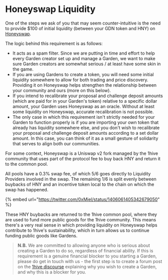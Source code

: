 # Honeyswap Liquidity

One of the steps we ask of you that may seem counter-intuitive is the need to provide $100 of initial liquidity \(between your GDN token and HNY\) on [Honeyswap](https://wiki.1hive.org/projects/honeyswap).

The logic behind this requirement is as follows:

* It acts as a spam filter. Since we are putting in time and effort to help every Garden creator set up and manage a Garden, we want to make sure Garden creators are somewhat serious / at least have some skin in the game. 
* If you are using Gardens to create a token, you will need some initial liquidity somewhere to allow for both trading and price discovery. Providing it on Honeyswap helps strengthen the relationship between your community and ours \(more on this below\). 
* If you intend to recalibrate your proposal and challenge deposit amounts \(which are paid for in your Garden's token\) relative to a specific dollar amount, your Garden uses Honeyswap as an oracle. Without at least some liquidity on Honeyswap, accurate recalibration is not possible. 
* The only case in which this requirement isn't strictly needed for your Garden to function properly is if you are importing your own token that already has liquidity somewhere else, and you don't wish to recalibrate your proposal and challenge deposit amounts according to a set dollar amount. In this case, you can think of it as a small gesture of solidarity that serves to align both our communities.

For some context, Honeyswap is a Uniswap v2 fork managed by the 1hive community that uses part of the protocol fee to buy back HNY and return it to the common pool.

All pools have a 0.3% swap fee, of which 5/6 goes directly to Liquidity Providers involved in the swap. The remaining 1/6 is split evenly between buybacks of HNY and an incentive token local to the chain on which the swap has happened.

{% embed url="https://twitter.com/0xMiel/status/1406061405342679050" %}

These HNY buybacks are returned to the 1hive common pool, where they are used to fund more public goods for the 1hive community. This means there's a very real sense in which providing liquidity on Honeyswap helps contribute to 1hive's sustainability, which in turn allows us to continue funding public goods like Gardens.

> **N.B.** We are committed to allowing anyone who is serious about creating a Garden to do so, regardless of financial ability. If this is requirement is a genuine financial blocker to you starting a Garden, please do get in touch with us - the first step is to create a forum post on the [1hive discourse](https://forum.1hive.org/) explaining why you wish to create a Garden, and why this is a blocker for you.

